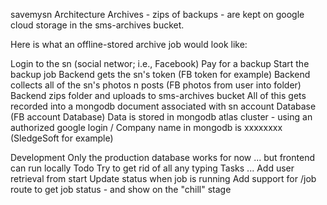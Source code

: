 savemysn
Architecture
Archives - zips of backups - are kept on google cloud storage in the sms-archives bucket.

Here is what an offline-stored archive job would look like:

Login to the sn (social networ; i.e., Facebook)
Pay for a backup
Start the backup job
Backend gets the sn's token (FB token for example)
Backend collects all of the sn's photos n posts (FB photos from user into folder)
Backend zips folder and uploads to sms-archives bucket
All of this gets recorded into a mongodb document associated with sn account
Database (FB account Database)
Data is stored in mongodb atlas cluster - using an authorized google login / Company name in mongodb is xxxxxxxx (SledgeSoft for example)

Development
Only the production database works for now ... but frontend can run locally
Todo
Try to get rid of all any typing
Tasks ...
Add user retrieval from start Update status when job is running Add support for /job route to get job status - and show on the "chill" stage
